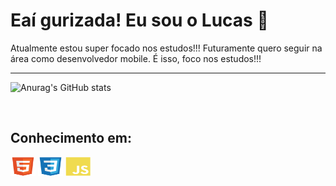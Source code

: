 ### <h1>Eaí gurizada! Eu sou o Lucas 🧉</h1>
Atualmente estou super focado nos estudos!!! Futuramente quero seguir na área como desenvolvedor mobile. É isso, foco nos estudos!!!<hr>
![Anurag's GitHub stats](https://github-readme-stats.vercel.app/api?username=LucasBlim&show_icons=true&theme=radical)

<div style="display: inline_block"><br>
  <h2>Conhecimento em:</h2>
  <img align="center" alt="lucas-HTML" height="30" width="40" src="https://raw.githubusercontent.com/devicons/devicon/master/icons/html5/html5-original.svg">
  <img align="center" alt="lucas-CSS" height="30" width="40" src="https://raw.githubusercontent.com/devicons/devicon/master/icons/css3/css3-original.svg">
  <img align="center" alt="lucas-Js" height="30" width="40" src="https://raw.githubusercontent.com/devicons/devicon/master/icons/javascript/javascript-plain.svg">


  
</div>
